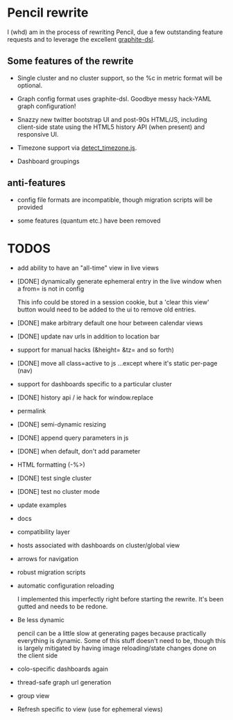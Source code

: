 # Pencil rewrite

I (whd) am in the process of rewriting Pencil, due a few outstanding feature
requests and to leverage the excellent [graphite-dsl](https://github.com/ripienaar/graphite-graph-dsl/).

## Some features of the rewrite

* Single cluster and no cluster support, so the %c in metric format will be optional.

* Graph config format uses graphite-dsl. Goodbye messy hack-YAML graph configuration!

* Snazzy new twitter bootstrap UI and post-90s HTML/JS, including client-side
  state using the HTML5 history API (when present) and responsive UI.

* Timezone support via [detect_timezone.js](http://www.pageloom.com/automatic-timezone-detection-with-javascript).

* Dashboard groupings

## anti-features

* config file formats are incompatible, though migration scripts will be provided

* some features (quantum etc.) have been removed

# TODOS

* add ability to have an "all-time" view in live views

* [DONE] dynamically generate ephemeral entry in the live window when a from= is not in config

  This info could be stored in a session cookie, but a 'clear this view' button
  would need to be added to the ui to remove old entries.

* [DONE] make arbitrary default one hour between calendar views

* [DONE] update nav urls in addition to location bar

* support for manual hacks (&height= &tz= and so forth)

* [DONE] move all class=active to js
  ...except where it's static per-page (nav)

* support for dashboards specific to a particular cluster

* [DONE] history api / ie hack for window.replace

* permalink

* [DONE] semi-dynamic resizing

* [DONE] append query parameters in js

* [DONE] when default, don't add parameter

* HTML formatting (-%>)

* [DONE] test single cluster 

* [DONE] test no cluster mode

* update examples

* docs

* compatibility layer

* hosts associated with dashboards on cluster/global view

* arrows for navigation

* robust migration scripts

* automatic configuration reloading

  I implemented this imperfectly right before starting the rewrite. It's been
  gutted and needs to be redone.

* Be less dynamic 

  pencil can be a little slow at generating pages because practically everything
  is dynamic. Some of this stuff doesn't need to be, though this is largely
  mitigated by having image reloading/state changes done on the client side

* colo-specific dashboards again

* thread-safe graph url generation

* group view

* Refresh specific to view (use <unit> for ephemeral views)

